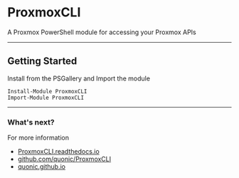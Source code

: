 # ProxmoxCLI

A Proxmox PowerShell module for accessing your Proxmox APIs

---

## Getting Started

Install from the PSGallery and Import the module

    Install-Module ProxmoxCLI
    Import-Module ProxmoxCLI

---

### What's next?

For more information

* [ProxmoxCLI.readthedocs.io](http://ProxmoxCLI.readthedocs.io)
* [github.com/quonic/ProxmoxCLI](https://github.com/quonic/ProxmoxCLI)
* [quonic.github.io](https://quonic.github.io)
